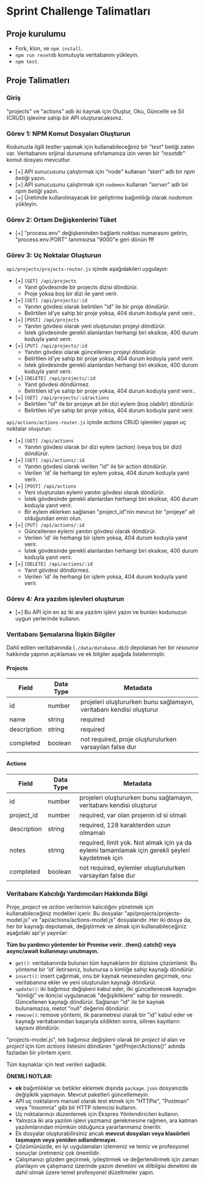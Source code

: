 # Sprint Challenge Talimatları

## Proje kurulumu

- Fork, klon, ve `npm install`.
- `npm run resetdb` komutuyla veritabanını yükleyin.
- `npm test`.

## Proje Talimatlerı

### Giriş

"projects" ve "actions" adlı iki kaynak için Oluştur, Oku, Güncelle ve Sil (CRUD) işlevine sahip bir API oluşturacaksınız.

### Görev 1: NPM Komut Dosyaları Oluşturun

Kodunuzla ilgili testler yapmak için kullanabileceğiniz bir _"test"_ betiği zaten var.
Veritabanını orijinal durumuna sıfırlamanıza izin veren bir _"resetdb"_ komut dosyası mevcuttur.

- [+] API sunucusunu çalıştırmak için "node" kullanan _"start"_ adlı bir _npm betiği_ yazın.
- [+] API sunucusunu çalıştırmak için `nodemon` kullanan _"server"_ adlı bir _npm betiği_ yazın.
- [+] Üretimde kullanılmayacak bir geliştirme bağımlılığı olarak _nodemon_ yükleyin.

### Görev 2: Ortam Değişkenlerini Tüket

- [+] "process.env" değişkeninden bağlantı noktası numarasını getirin, "process.env.PORT" tanımsızsa "9000"e geri dönün **!!!**

### Görev 3: Uç Noktalar Oluşturun

`api/projects/projects-router.js` içinde aşağıdakileri uygulayın:

- [+] `[GET] /api/projects`
  - Yanıt gövdesinde bir projects dizisi döndürür.
  - Proje yoksa boş bir dizi ile yanıt verir.
- [+] `[GET] /api/projects/:id`
  - Yanıtın gövdesi olarak belirtilen "id" ile bir proje döndürür.
  - Belirtilen id'ye sahip bir proje yoksa, 404 durum koduyla yanıt verir..
- [+] `[POST] /api/projects`
  - Yanıtın gövdesi olarak yeni oluşturulan projeyi döndürür.
  - İstek gövdesinde gerekli alanlardan herhangi biri eksikse, 400 durum koduyla yanıt verir.
- [+] `[PUT] /api/projects/:id`
  - Yanıtın gövdesi olarak güncellenen projeyi döndürür.
  - Belirtilen id'ye sahip bir proje yoksa, 404 durum koduyla yanıt verir.
  - İstek gövdesinde gerekli alanlardan herhangi biri eksikse, 400 durum koduyla yanıt verir.
- [+] `[DELETE] /api/projects/:id`
  - Yanıt gövdesi döndürmez.
  - Belirtilen id'ye sahip bir proje yoksa, 404 durum koduyla yanıt verir..
- [+] `[GET] /api/projects/:id/actions`
  - Belirtilen "id" ile bir projeye ait bir dizi eylem (boş olabilir) döndürür.
  - Belirtilen id'ye sahip bir proje yoksa, 404 durum koduyla yanıt verir.

`api/actions/actions-router.js` içinde _actions_ CRUD işlemleri yapan uç noktalar oluşurun:

- [+] `[GET] /api/actions`
  - Yanıtın gövdesi olarak bir dizi eylem (action) (veya boş bir dizi) döndürür.
- [+] `[GET] /api/actions/:id`
  - Yanıtın gövdesi olarak verilen "id" ile bir action döndürür.
  - Verilen 'id' ile herhangi bir eylem yoksa, 404 durum koduyla yanıt verir.
- [+] `[POST] /api/actions`
  - Yeni oluşturulan eylemi yanıtın gövdesi olarak döndürür.
  - İstek gövdesinde gerekli alanlardan herhangi biri eksikse, 400 durum koduyla yanıt verir.
  - Bir eylem eklerken sağlanan "project_id"nin mevcut bir "projeye" ait olduğundan emin olun.
- [+] `[PUT] /api/actions/:id`
  - Güncellenen eylemi yanıtın gövdesi olarak döndürür.
  - Verilen 'id' ile herhangi bir işlem yoksa, 404 durum koduyla yanıt verir.
  - İstek gövdesinde gerekli alanlardan herhangi biri eksikse, 400 durum koduyla yanıt verir.
- [+] `[DELETE] /api/actions/:id`
  - Yanıt gövdesi döndürmez.
  - Verilen 'id' ile herhangi bir işlem yoksa, 404 durum koduyla yanıt verir.

### Görev 4: Ara yazılım işlevleri oluşturun

- [+] Bu API için en az iki ara yazılım işlevi yazın ve bunları kodunuzun uygun yerlerinde kullanın.

### Veritabanı Şemalarına İlişkin Bilgiler

Dahil edilen veritabanında (`./data/database.db3`) depolanan her bir _resource_ hakkında yapının açıklaması ve ek bilgiler aşağıda listelenmiştir.

#### Projects

| Field       | Data Type | Metadata                                                             |
| ----------- | --------- | -------------------------------------------------------------------- |
| id          | number    | projeleri oluştururken bunu sağlamayın, veritabanı kendisi oluşturur |
| name        | string    | required                                                             |
| description | string    | required                                                             |
| completed   | boolean   | not required, proje oluşturulurken varsayılan false dur              |

#### Actions

| Field       | Data Type | Metadata                                                                                        |
| ----------- | --------- | ----------------------------------------------------------------------------------------------- |
| id          | number    | projeleri oluştururken bunu sağlamayın, veritabanı kendisi oluşturur                            |
| project_id  | number    | required, var olan projenin id si olmalı                                                        |
| description | string    | required, 128 karakterden uzun olmamalı                                                         |
| notes       | string    | required, limit yok. Not almak için ya da eylemi tamamlamak için gerekli şeyleri kaydetmek için |
| completed   | boolean   | not required, eylemler oluşturulurken varsayılan false dur                                      |

### Veritabanı Kalıcılığı Yardımcıları Hakkında Bilgi

Proje, _project_ ve _action_ verilerinin kalıcılığını yönetmek için kullanabileceğiniz modelleri içerir.
Bu dosyalar "api/projects/projects-model.js" ve "api/actions/actions-model.js" dosyalarıdır.
Her iki dosya da, her bir kaynağı depolamak, değiştirmek ve almak için kullanabileceğiniz aşağıdaki api'yi yayınlar:

**Tüm bu yardımcı yöntemler bir Promise verir. .then().catch() veya async/await kullanmayı unutmayın.**

- `get()`: veritabanında bulunan tüm kaynakların bir dizisine çözümlenir. Bu yönteme bir 'id' iletirseniz, bulunursa o kimliğe sahip kaynağı döndürür.
- `insert()`: insert çağırmak, onu bir kaynak nesnesinden geçirmek, onu veritabanına ekler ve yeni oluşturulan kaynağı döndürür.
- `update()`: iki bağımsız değişkeni kabul eder, ilki güncellenecek kaynağın "kimliği" ve ikincisi uygulanacak "değişikliklere" sahip bir nesnedir. Güncellenen kaynağı döndürür. Sağlanan "id" ile bir kaynak bulunamazsa, metot "null" değerini döndürür.
- `remove()`: remove yöntemi, ilk parametresi olarak bir "id" kabul eder ve kaynağı veritabanından başarıyla sildikten sonra, silinen kayıtların sayısını döndürür.

"projects-model.js", tek bağımsız değişkeni olarak bir _project id_ alan ve _project_ için tüm _actions_ listesini döndüren "getProjectActions()" adında fazladan bir yöntem içerir.

Tüm kaynaklar için test verileri sağladık.

**ÖNEMLİ NOTLAR:**

- **ek** bağımlılıklar ve betikler eklemek dışında `package.json` dosyanızda değişiklik yapmayın. Mevcut paketleri güncellemeyin.
- API uç noktalarını manuel olarak test etmek için "HTTPie", "Postman" veya "Insomnia" gibi bir HTTP istemcisi kullanın.
- Uç noktalarınızı düzenlemek için Ekspres Yönlendiricileri kullanın.
- Yalnızca iki ara yazılım işlevi yazmanız gerekmesine rağmen, ara katman yazılımlarından mümkün olduğunca yararlanmanız önerilir.
- Ek dosyalar oluşturabilirsiniz ancak **mevcut dosyaları veya klasörleri taşımayın veya yeniden adlandırmayın**.
- Çözümünüzde, en iyi uygulamaları izlemeniz ve temiz ve profesyonel sonuçlar üretmeniz çok önemlidir.
- Çalışmanızı gözden geçirmek, iyileştirmek ve değerlendirmek için zaman planlayın ve çalışmanız üzerinde yazım denetimi ve dilbilgisi denetimi de dahil olmak üzere temel profesyonel düzeltmeler yapın.
